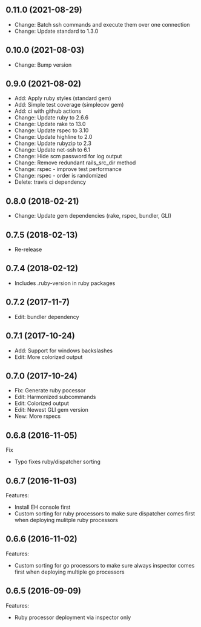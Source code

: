 ## 0.11.0 (2021-08-29)

* Change: Batch ssh commands and execute them over one connection
* Change: Update standard to 1.3.0

## 0.10.0 (2021-08-03)

* Change: Bump version

## 0.9.0 (2021-08-02)

* Add: Apply ruby styles (standard gem)
* Add: Simple test coverage (simplecov gem)
* Add: ci with github actions
* Change: Update ruby to 2.6.6
* Change: Update rake to 13.0
* Change: Update rspec to 3.10
* Change: Update highline to 2.0
* Change: Update rubyzip to 2.3
* Change: Update net-ssh to 6.1
* Change: Hide scm password for log output
* Change: Remove redundant rails_src_dir method
* Change: rspec - improve test performance
* Change: rspec - order is randomized
* Delete: travis ci dependency

## 0.8.0 (2018-02-21)

* Change: Update gem dependencies (rake, rspec, bundler, GLI)

## 0.7.5 (2018-02-13)

* Re-release

## 0.7.4 (2018-02-12)

* Includes .ruby-version in ruby packages

## 0.7.2 (2017-11-7)

* Edit: bundler dependency

## 0.7.1 (2017-10-24)

* Add: Support for windows backslashes
* Edit: More colorized output

## 0.7.0 (2017-10-24)

* Fix: Generate ruby pocessor
* Edit: Harmonized subcommands
* Edit: Colorized output
* Edit: Newest GLI gem version
* New: More rspecs

## 0.6.8 (2016-11-05)

Fix

- Typo fixes ruby/dispatcher sorting


## 0.6.7 (2016-11-03)

Features:

- Install EH console first
- Custom sorting for ruby processors to make sure dispatcher comes first when deploying mulitple ruby processors


## 0.6.6 (2016-11-02)

Features:

- Custom sorting for go processors to make sure always inspector comes first when deploying multiple go processors


## 0.6.5 (2016-09-09)

Features:

- Ruby processor deployment via inspector only

